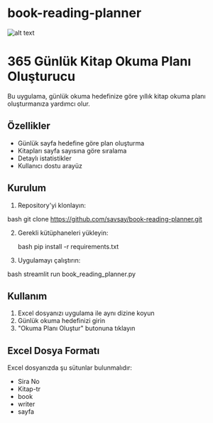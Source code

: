 # book-reading-planner

![alt text]([https://github.com/savsay/book-reading-planner/blob/main/readmeresim.png])

# 365 Günlük Kitap Okuma Planı Oluşturucu

Bu uygulama, günlük okuma hedefinize göre yıllık kitap okuma planı oluşturmanıza yardımcı olur.

## Özellikler

- Günlük sayfa hedefine göre plan oluşturma
- Kitapları sayfa sayısına göre sıralama
- Detaylı istatistikler
- Kullanıcı dostu arayüz

## Kurulum

1. Repository'yi klonlayın:

  bash
git clone https://github.com/savsay/book-reading-planner.git

2. Gerekli kütüphaneleri yükleyin:
   
   bash
pip install -r requirements.txt

3. Uygulamayı çalıştırın:
   
  bash
streamlit run book_reading_planner.py

## Kullanım

1. Excel dosyanızı uygulama ile aynı dizine koyun
2. Günlük okuma hedefinizi girin
3. "Okuma Planı Oluştur" butonuna tıklayın

## Excel Dosya Formatı

Excel dosyanızda şu sütunlar bulunmalıdır:
- Sira No
- Kitap-tr
- book
- writer
- sayfa

